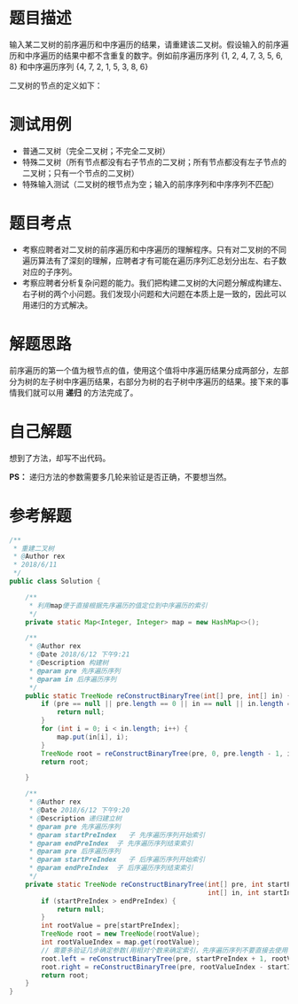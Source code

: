 # 题目描述
输入某二叉树的前序遍历和中序遍历的结果，请重建该二叉树。假设输入的前序遍历和中序遍历的结果中都不含重复的数字。例如前序遍历序列 {1, 2, 4, 7, 3, 5, 6, 8} 和中序遍历序列 {4, 7, 2, 1, 5, 3, 8, 6}

二叉树的节点的定义如下：

# 测试用例
* 普通二叉树（完全二叉树；不完全二叉树）
* 特殊二叉树（所有节点都没有右子节点的二叉树；所有节点都没有左子节点的二叉树；只有一个节点的二叉树）
* 特殊输入测试（二叉树的根节点为空；输入的前序序列和中序序列不匹配）

# 题目考点
* 考察应聘者对二叉树的前序遍历和中序遍历的理解程序。只有对二叉树的不同遍历算法有了深刻的理解，应聘者才有可能在遍历序列汇总划分出左、右子数对应的子序列。
* 考察应聘者分析复杂问题的能力。我们把构建二叉树的大问题分解成构建左、右子树的两个小问题。我们发现小问题和大问题在本质上是一致的，因此可以用递归的方式解决。

# 解题思路
前序遍历的第一个值为根节点的值，使用这个值将中序遍历结果分成两部分，左部分为树的左子树中序遍历结果，右部分为树的右子树中序遍历的结果。接下来的事情我们就可以用 **递归** 的方法完成了。

# 自己解题
想到了方法，却写不出代码。

**PS：** 递归方法的参数需要多几轮来验证是否正确，不要想当然。

# 参考解题
```java
/**
 * 重建二叉树
 * @Author rex
 * 2018/6/11
 */
public class Solution {

    /**
     * 利用map便于直接根据先序遍历的值定位到中序遍历的索引
     */
    private static Map<Integer, Integer> map = new HashMap<>();

    /**
     * @Author rex
     * @Date 2018/6/12 下午9:21
     * @Description 构建树
     * @param pre 先序遍历序列
     * @param in 后序遍历序列
     */
    public static TreeNode reConstructBinaryTree(int[] pre, int[] in) {
        if (pre == null || pre.length == 0 || in == null || in.length == 0) {
            return null;
        }
        for (int i = 0; i < in.length; i++) {
            map.put(in[i], i);
        }
        TreeNode root = reConstructBinaryTree(pre, 0, pre.length - 1, in, 0, in.length - 1);
        return root;

    }

    /**
     * @Author rex
     * @Date 2018/6/12 下午9:20
     * @Description 递归建立树
     * @param pre 先序遍历序列
     * @param startPreIndex   子 先序遍历序列开始索引
     * @param endPreIndex  子 先序遍历序列结束索引
     * @param pre 后序遍历序列
     * @param startPreIndex   子 后序遍历序列开始索引
     * @param endPreIndex  子 后序遍历序列结束索引
     */
    private static TreeNode reConstructBinaryTree(int[] pre, int startPreIndex, int endPreIndex,
                                                  int[] in, int startInIndex, int endInIndex) {
        if (startPreIndex > endPreIndex) {
            return null;
        }
        int rootValue = pre[startPreIndex];
        TreeNode root = new TreeNode(rootValue);
        int rootValueIndex = map.get(rootValue);
        // 需要多验证几步确定参数(用相对个数来确定索引，先序遍历序列不要直接去使用中序遍历的索引)
        root.left = reConstructBinaryTree(pre, startPreIndex + 1, rootValueIndex - startInIndex + startPreIndex, in, startInIndex, rootValueIndex - 1);
        root.right = reConstructBinaryTree(pre, rootValueIndex - startInIndex + startPreIndex + 1, endPreIndex, in, rootValueIndex + 1, endInIndex);
        return root;
    }
}

```
